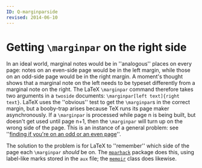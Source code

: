 ```yaml
---
ID: Q-marginparside
revised: 2014-06-10
---
```

# Getting `\marginpar` on the right side

In an ideal world, marginal notes would be in ''analogous'' places on
every page: notes on an even-side page would be in the left margin,
while those on an odd-side page would be in the right margin.  A
moment's thought shows that a marginal note on the left needs to be
typeset differently from a marginal note on the right.  The LaTeX
`\marginpar` command therefore takes two arguments in a
`twoside` documents: 
`\marginpar[left text]{right text}`.  LaTeX uses the
''obvious'' test to
get the `\marginpar`s in the correct margin, but a booby-trap arises
because TeX runs its page maker asynchronously.  If a
`\marginpar` is processed while page n is being built, but
doesn't get used until page n+1, then the `\marginpar` will turn
up on the wrong side of the page.  This is an instance of a general
problem: see
''[finding if you're on an odd or an even page](FAQ-oddpage.md)''.

The solution to the problem is for LaTeX to ''remember'' which side
of the page each `\marginpar` _should_ be on.  The
[`mparhack`](https://ctan.org/pkg/mparhack) package does this, using label-like marks stored in
the `aux` file; the [`memoir`](https://ctan.org/pkg/memoir) class does likewise.

